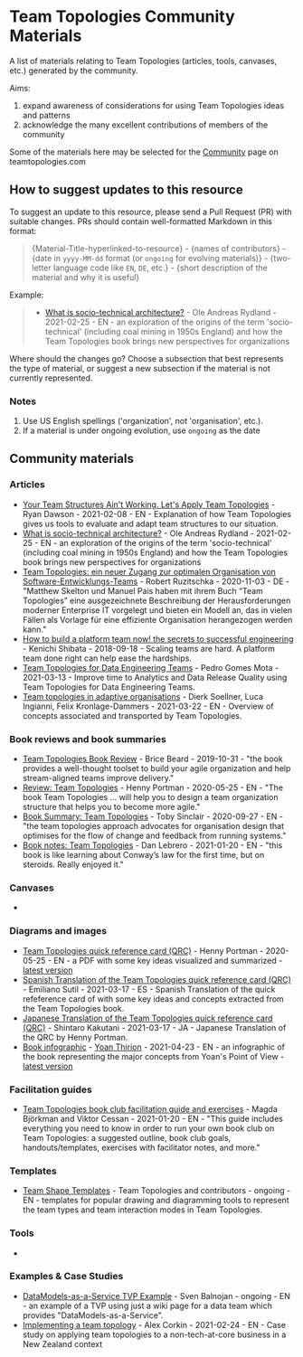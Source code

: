 # Team Topologies Community Materials

A list of materials relating to Team Topologies (articles, tools, canvases, etc.) generated by the community.

Aims:

1. expand awareness of considerations for using Team Topologies ideas and patterns
2. acknowledge the many excellent contributions of members of the community

Some of the materials here may be selected for the [Community](https://teamtopologies.com/community) page on teamtopologies.com

## How to suggest updates to this resource

To suggest an update to this resource, please send a Pull Request (PR) with suitable changes. PRs should contain well-formatted Markdown in this format:

> {Material-Title-hyperlinked-to-resource} - {names of contributors} - {date in `yyyy-MM-dd` format (or `ongoing` for evolving materials)} - {two-letter language code like `EN`, `DE`, etc.} - {short description of the material and why it is useful}

Example:

> * [What is socio-technical architecture?](https://www.oleandreasrydland.com/socio-technical-architecture/) - Ole Andreas Rydland - 2021-02-25 - EN - an exploration of the origins of the term 'socio-technical' (including coal mining in 1950s England) and how the Team Topologies book brings new perspectives for organizations

Where should the changes go? Choose a subsection that best represents the type of material, or suggest a new subsection if the material is not currently represented.

### Notes

1. Use US English spellings ('organization', not 'organisation', etc.).
2. If a material is under ongoing evolution, use `ongoing` as the date

## Community materials

### Articles

* [Your Team Structures Ain't Working. Let's Apply Team Topologies](https://betterprogramming.pub/your-team-structures-aint-working-let-s-apply-team-topologies-470e8d4f7fe5?gi=b4b2f461699f) - Ryan Dawson - 2021-02-08 - EN - Explanation of how Team Topologies gives us tools to evaluate and adapt team structures to our situation.
* [What is socio-technical architecture?](https://www.oleandreasrydland.com/socio-technical-architecture/) - Ole Andreas Rydland - 2021-02-25 - EN - an exploration of the origins of the term 'socio-technical' (including coal mining in 1950s England) and how the Team Topologies book brings new perspectives for organizations
* [Team Topologies: ein neuer Zugang zur optimalen Organisation von Software-Entwicklungs-Teams](https://teamtopologies.com/news/2020/10/26/team-topologies-ein-neuer-zugang-zur-optimalen-organisation-von-software-entwicklungs-teams) - Robert Ruzitschka -
  2020-11-03 - DE - "Matthew Skelton und Manuel Pais haben mit ihrem Buch “Team Topologies” eine ausgezeichnete Beschreibung der Herausforderungen moderner Enterprise IT vorgelegt und bieten ein Modell an, das in vielen Fällen als Vorlage für eine effiziente Organisation herangezogen werden kann."
* [How to build a platform team now! the secrets to successful engineering](https://medium.com/faun/how-to-build-a-platform-team-now-the-secrets-to-successful-engineering-8a9b6a4d2c8) - Kenichi Shibata - 2018-09-18 - Scaling teams are hard. A platform team done right can help ease the hardships.
* [Team Topologies for Data Engineering Teams](https://pedrogomesmota.medium.com/team-topologies-for-data-engineering-teams-a15c5eb3849c) - Pedro Gomes Mota - 2021-03-13 - Improve time to Analytics and Data Release Quality using Team Topologies for Data Engineering Teams.
* [Team topologies in adaptive organisations](https://t2informatik.de/en/blog/processes-methods/team-topologies-in-adaptive-organisations/) - Dierk Soellner, Luca Ingianni, Felix Kronlage-Dammers - 2021-03-22 - EN - Overview of concepts associated and transported by Team Topologies.

### Book reviews and book summaries

* [Team Topologies Book Review](https://www.linkedin.com/pulse/stream-align-me-brice-beard/) - Brice Beard - 2019-10-31 - "the book provides a well-thought toolset to build your agile organization and help stream-aligned teams improve delivery."
* [Review: Team Topologies](https://hennyportman.wordpress.com/2020/05/25/review-team-topologies/) - Henny Portman - 2020-05-25 - EN - "The book Team Topologies ... will help you to design a team organization structure that helps you to become more agile."
* [Book Summary: Team Topologies](https://www.tobysinclair.com/post/book-summary-team-topologies-organizing-business-and-technology-teams-for-fast-flow) - Toby Sinclair - 2020-09-27 - EN - "the team topologies approach advocates for organisation design that optimises for the flow of change and feedback from running systems."
* [Book notes: Team Topologies](https://danlebrero.com/2021/01/20/team-topologies-summary/) - Dan Lebrero - 2021-01-20 - EN - "this book is like learning about Conway’s law for the first time, but on steroids. Really enjoyed it."

### Canvases

*

### Diagrams and images

* [Team Topologies quick reference card (QRC)](https://hennyportman.files.wordpress.com/2020/05/qrc-team-topologies-200525-v1.0-1.pdf) - Henny Portman - 2020-05-25 - EN - a PDF with some key ideas visualized and summarized - [latest version](https://hennyportman.wordpress.com/2020/05/25/review-team-topologies/)
* [Spanish Translation of the Team Topologies quick reference card (QRC)](https://www.linkedin.com/posts/emiliano-sutil-77a2091b_teamtopologies-agilerevolution-agile-activity-6777967911261884417-BVl1) - Emiliano Sutil - 2021-03-17 - ES - Spanish Translation of the quick refeference card of with some key ideas and concepts extracted from the Team Topologies book.
* [Japanese Translation of the Team Topologies quick reference card (QRC)](https://scrapbox.io/iki-iki/QRC_Team_Topologies-ja) - Shintaro Kakutani - 2021-03-17 - JA - Japanese Translation of the QRC by Henny Portman.
* [Book infographic](https://bit.ly/3gEAK1q) - [Yoan Thirion](https://www.linkedin.com/in/yoan-thirion) - 2021-04-23 - EN - an infographic of the book representing the major concepts from Yoan's Point of View - [latest version](https://yoan-thirion.gitbook.io/knowledge-base/xtrem-reading/resources/book-notes/team-topologies)

### Facilitation guides

* [Team Topologies book club facilitation guide and exercises](https://docs.google.com/document/d/1UZx7dnGnJfU7SwmlWKERKvvQS9PmaRrwu_zmKggnmmY/edit#) - Magda Björkman and Viktor Cessan - 2021-01-20 - EN - "This guide includes everything you need to know in order to run your own book club on Team Topologies: a suggested outline, book club goals,
  handouts/templates, exercises with facilitator notes, and more."

### Templates

* [Team Shape Templates](https://github.com/TeamTopologies/Team-Shape-Templates) - Team Topologies and contributors - ongoing - EN - templates for popular drawing and diagramming tools to represent the team types and team interaction modes in Team Topologies.

### Tools

*

### Examples & Case Studies

* [DataModels-as-a-Service TVP Example](https://github.com/sbalnojan/TVP-example) - Sven Balnojan - ongoing - EN - an example of a TVP using just a wiki page for a data team which provides "DataModels-as-a-Service".
* [Implementing a team topology](https://4lex.nz/posts/implementing-a-team-topology/) - Alex Corkin - 2021-02-24 - EN - Case study on applying team topologies to a non-tech-at-core business in a New Zealand context

